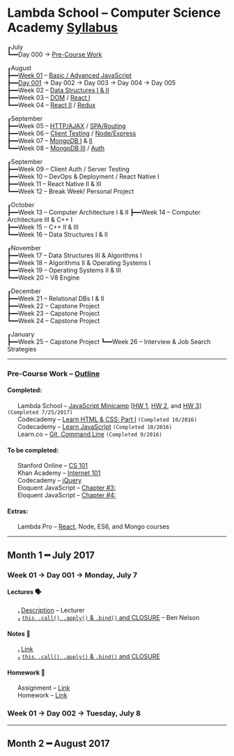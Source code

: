 # Lambda School – Computer Science Academy [Syllabus](https://github.com/LambdaSchool/LambdaCSA-Syllabus)
┎July  
┗━━Day 000 → [Pre-Course Work](#pre-course)

┎August  
┣━━[Week 01](#week01) – [Basic / Advanced JavaScript](https://github.com/LambdaSchool/LambdaCSA-Syllabus#project11)  
┣━━[Day 001](#day001) → Day 002 → Day 003 → Day 004 → Day 005  
┣━━Week 02 – [Data Structures I & II](https://github.com/LambdaSchool/LambdaCSA-Syllabus/blob/master/README.md#project21)  
┣━━Week 03 – [DOM](https://github.com/LambdaSchool/LambdaCSA-Syllabus/blob/master/README.md#project31) / [React I](https://github.com/LambdaSchool/LambdaCSA-Syllabus/blob/master/README.md#project32)  
┗━━Week 04 – [React II](https://github.com/LambdaSchool/LambdaCSA-Syllabus/blob/master/README.md#project41) / [Redux](https://github.com/LambdaSchool/LambdaCSA-Syllabus/blob/master/README.md#project42)  

┎September  
┣━━Week 05 – [HTTP/AJAX](https://github.com/LambdaSchool/LambdaCSA-Syllabus/blob/master/README.md#project51) / [SPA/Routing](https://github.com/LambdaSchool/LambdaCSA-Syllabus/blob/master/README.md#project52)  
┣━━Week 06 – [Client Testing](https://github.com/LambdaSchool/LambdaCSA-Syllabus/blob/master/README.md#project61) / [Node/Express](https://github.com/LambdaSchool/LambdaCSA-Syllabus/blob/master/README.md#project62)  
┣━━Week 07 – [MongoDB I](https://github.com/LambdaSchool/LambdaCSA-Syllabus/blob/master/README.md#project71) & [II](https://github.com/LambdaSchool/LambdaCSA-Syllabus/blob/master/README.md#project72)  
┗━━Week 08 – [MongoDB III](https://github.com/LambdaSchool/LambdaCSA-Syllabus/blob/master/README.md#project81) / [Auth](https://github.com/LambdaSchool/LambdaCSA-Syllabus/blob/master/README.md#project82)  

┎September  
┣━━Week 09 – Client Auth / Server Testing  
┣━━Week 10 – DevOps & Deployment / React Native I  
┣━━Week 11 – React Native II & III    
┗━━Week 12 – Break Week! Personal Project  

┎October  
┣━━Week 13 – Computer Architecture I & II 
┣━━Week 14 – Computer Architecture III & C++ I  
┣━━Week 15 – C++ II & III  
┗━━Week 16 – Data Structures I & II  

┎November  
┣━━Week 17 – Data Structures III & Algorithms I  
┣━━Week 18 – Algorithms II & Operating Systems I  
┣━━Week 19 – Operating Systems II & III  
┗━━Week 20 – V8 Engine  

┎December  
┣━━Week 21 – Relational DBs I & II  
┣━━Week 22 – Capstone Project  
┣━━Week 23 – Capstone Project   
┗━━Week 24 – Capstone Project

┎January  
┣━━Week 25 – Capstone Project
┗━━Week 26 – Interview & Job Search Strategies
***
### <a name="pre-course"></a>Pre-Course Work – [Outline](https://docs.google.com/document/d/1YKYxzNt6QZxnPw8xOT-Qyf1BY0cHb-Us1ydzZTphxRI/edit)
#### Completed:
&nbsp;&nbsp;&nbsp;&nbsp;&nbsp;&nbsp;Lambda School – [JavaScript Minicamp](https://lambdaschool.com/mini-bootcamp/javascript) [[HW 1](https://github.com/lefrenk/js-minicamp-homework-1), [HW 2](https://github.com/lefrenk/js-minicamp-homework-2), and [HW 3](https://github.com/lefrenk/js-minicamp-homework-3)] `(Completed 7/25/2017)`  
&nbsp;&nbsp;&nbsp;&nbsp;&nbsp;&nbsp;Codecademy – [Learn HTML & CSS: Part I](https://www.codecademy.com/frenk#completed) `(Completed 10/2016)`  
&nbsp;&nbsp;&nbsp;&nbsp;&nbsp;&nbsp;Codecademy – [Learn JavaScript](https://www.codecademy.com/frenk#completed) `(Completed 10/2016)`  
&nbsp;&nbsp;&nbsp;&nbsp;&nbsp;&nbsp;Learn.co – [Git, Command Line](https://learn.co/lefrenk) `(Completed 9/2016)`  
#### To be completed:
&nbsp;&nbsp;&nbsp;&nbsp;&nbsp;&nbsp;Stanford Online – [CS 101](http://online.stanford.edu/course/computer-science-101-self-paced)  
&nbsp;&nbsp;&nbsp;&nbsp;&nbsp;&nbsp;Khan Academy – [Internet 101](https://www.khanacademy.org/computing/computer-science/internet-intro)  
&nbsp;&nbsp;&nbsp;&nbsp;&nbsp;&nbsp;Codecademy – [jQuery](https://www.codecademy.com/learn/jquery)  
&nbsp;&nbsp;&nbsp;&nbsp;&nbsp;&nbsp;Eloquent JavaScript – [Chapter #3:](http://eloquentjavascript.net/03_functions.html)  
&nbsp;&nbsp;&nbsp;&nbsp;&nbsp;&nbsp;Eloquent JavaScript – [Chapter #4:](http://eloquentjavascript.net/04_data.html)
#### Extras:
&nbsp;&nbsp;&nbsp;&nbsp;&nbsp;&nbsp;Lambda Pro – [React](https://lambdaschool.com/pro/react), Node, ES6, and Mongo courses
***
## Month 1 ━ July 2017
### <a name="week01"></a>Week 01 → <a name="day001"></a>Day 001 → Monday, July 7
#### Lectures 🗣
&nbsp;&nbsp;&nbsp;&nbsp;&nbsp;&nbsp;₁ [Description]() – Lecturer  
&nbsp;&nbsp;&nbsp;&nbsp;&nbsp;&nbsp;₂ [`this`, `.call()`, `.apply()` & `.bind()` and CLOSURE]() – Ben Nelson

#### Notes 📝 
&nbsp;&nbsp;&nbsp;&nbsp;&nbsp;&nbsp;₁ [Link]()  
&nbsp;&nbsp;&nbsp;&nbsp;&nbsp;&nbsp;₂ [`this`, `.call()`, `.apply()` & `.bind()` and CLOSURE]()  

#### Homework 🤔
&nbsp;&nbsp;&nbsp;&nbsp;&nbsp;&nbsp;Assignment – [Link]()  
&nbsp;&nbsp;&nbsp;&nbsp;&nbsp;&nbsp;Homework – [Link]()

### Week 01 → Day 002 → Tuesday, July 8
***
## Month 2 ━ August 2017
